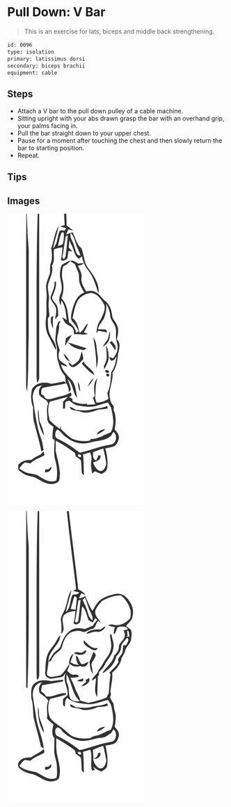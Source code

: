 # Pull Down: V Bar 
> This is an exercise for lats, biceps and middle back strengthening.

``` 
id: 0096 
type: isolation 
primary: latissimus dorsi 
secondary: biceps brachii 
equipment: cable 
``` 

## Steps

 - Attach a V bar to the pull down pulley of a cable machine.
 - Sitting upright with your abs drawn grasp the bar with an overhand grip, your palms facing in.
 - Pull the bar straight down to your upper chest.
 - Pause for a moment after touching the chest and then slowly return the bar to starting position.
 - Repeat.

## Tips


## Images

![](./../svg/0096-relaxation.svg)

![](./../svg/0096-tension.svg)
